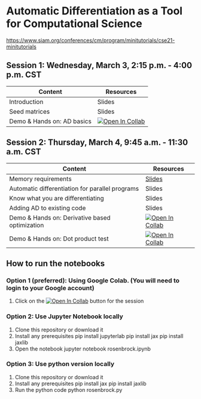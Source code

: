 # Automatic Differentiation as a Tool for Computational Science
https://www.siam.org/conferences/cm/program/minitutorials/cse21-minitutorials


## Session 1: Wednesday, March 3, 2:15 p.m. - 4:00 p.m. CST
| Content      | Resources |
| ----------- | ----------- |
| Introduction      | Slides       |
| Seed matrices   | Slides        |
| Demo & Hands on: AD basics | [![Open In Collab](https://colab.research.google.com/assets/colab-badge.svg)](https://colab.research.google.com/github/sriharikrishna/siamcse21/blob/main/rosenbrock.ipynb)|

## Session 2: Thursday, March 4, 9:45 a.m. - 11:30 a.m. CST
| Content      | Resources |
| ----------- | ----------- |
| Memory requirements      | [Slides](https://github.com/sriharikrishna/siamcse21/blob/main/slides/SIAMCSE21_Memory.pdf)       |
| Automatic differentiation for parallel  programs  | Slides        |
|  Know what you are differentiating      | Slides       |
| Adding AD to existing code   | Slides        |
| Demo & Hands on: Derivative based optimization | [![Open In Collab](https://colab.research.google.com/assets/colab-badge.svg)](https://colab.research.google.com/github/sriharikrishna/siamcse21/blob/main/stream_vel_nonlinearopt_w_jax.ipynb)|
| Demo & Hands on: Dot product test | [![Open In Collab](https://colab.research.google.com/assets/colab-badge.svg)](https://colab.research.google.com/github/sriharikrishna/siamcse21/blob/main/rosenbrock_dot.ipynb)|

## How to run the notebooks
### Option 1 (preferred): Using Google Colab. (You will need to login to your Google account)
1. Click on the [![Open In Collab](https://colab.research.google.com/assets/colab-badge.svg)]() button for the session

### Option 2: Use Jupyter Notebook locally 
1. Clone this repository or download it
2. Install any prerequisites
        pip install jupyterlab
        pip install jax
        pip install jaxlib
3. Open the notebook
        jupyter notebook rosenbrock.ipynb

### Option 3: Use python version locally
1. Clone this repository or download it
2. Install any prerequisites
        pip install jax
        pip install jaxlib
3. Run the python code
        python rosenbrock.py

